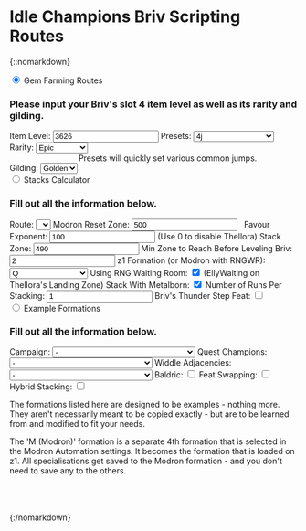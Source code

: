 # Idle Champions Briv Scripting Routes

{::nomarkdown}
<div class="tabs">
	<input onClick="setHash('gemTab')" type="radio" class="tabsRadio" name="routesTabs" id="gemTab" checked>
	<label for="gemTab" class="tabsLabel">Gem Farming Routes</label>
	<div class="tabsContent">
		<span class="routesRow">
			<span class="routesDesc">
				<h3 id="input">Please input your Briv's slot 4 item level as well as its rarity and gilding.</h3>
			</span>
		</span>
		<span class="routesRow">
			<span class="routesCol1">
				<label for="ilvl">Item Level:</label>
			</span>
			<span class="routesCol2">
				<input type="number" name="ilvl" id="ilvl" value="3626">
			</span>
			<span class="routesCol3" style="width:160px">
				<label for="presets">Presets:</label>
			</span>
			<span class="routesCol4">
				<select name="presets" id="presets">
					<option value="1j">1j</option>
					<option value="2j">2j</option>
					<option value="3j">3j</option>
					<option value="3.50005j">3-4j</option>
					<option value="4j" selected>4j</option>
					<option value="5j">5j</option>
					<option value="6j">6j</option>
					<option value="7j">7j</option>
					<option value="7.99997j">8–j (7.99997j)</option>
					<option value="9j">9j</option>
					<option value="11j">11j</option>
					<option value="11.999998j">12–j (11.999998j)</option>
					<option value="14j">14j</option>
					<option value="15.99999988j">16–j (15.99999988j)</option>
				</select>
			</span>
		</span>
		<span class="routesRow">
			<span class="routesCol1">
				<label for="rarity">Rarity:</label>
			</span>
			<span class="routesCol2">
				<select name="rarity" id="rarity">
					<option value="common">Common</option>
					<option value="uncommon">Uncommon</option>
					<option value="rare">Rare</option>
					<option value="epic" selected>Epic</option>
				</select>
			</span>
			<span style="flex-grow:1">
				<span class="routesCol5" style="display:flex;justify-content:center;padding-left:50px;">
					Presets will quickly set various common jumps.
				</span>
			</span>
		</span>
		<span class="routesRow">
			<span class="routesCol1">
				<label for="gilding">Gilding:</label>
			</span>
			<span class="routesCol2">
				<select name="gilding" id="gilding">
					<option value="none">None</option>
					<option value="shiny">Shiny</option>
					<option value="golden" selected>Golden</option>
				</select>
			</span>
			<span class="routesCol5" id="shinyNote" style="display:none">
				Note: You can't get 100% on even numbered jumps with Shiny.
			</span>
		</span>
		<span class="routesWrapper" id="wrapper">
			&nbsp;
		</span>
	</div>
	<input onClick="setHash('stacksTab')" type="radio" class="tabsRadio" name="routesTabs" id="stacksTab">
	<label for="stacksTab" class="tabsLabel">Stacks Calculator</label>
	<div class="tabsContent">
		<span class="routesRow">
			<span class="routesDesc">
				<h3 id="eventInput">Fill out all the information below.</h3>
			</span>
		</span>
		<span class="routesRow">
			<span class="routesCol6">
				<label for="stackRoute">Route:</label>
			</span>
			<span class="routesCol2">
				<select name="stackRoute" id="stackRoute">
					<option value="" selected disabled style="display:none;">&nbsp;</option>
				</select>
			</span>
		</span>
		<span class="routesRow">
			<span class="routesCol6">
				<label for="stackReset">Modron Reset Zone:</label>
			</span>
			<span class="routesCol2">
				<input type="number" name="stackReset" id="stackReset" value="500" min="15">
			</span>
			<span class="routesCol4" id="stackResetNote">
				&nbsp;
			</span>
		</span>
		<span class="routesRow">
			<span class="routesCol6">
				<label for="stackFavour">Favour Exponent:</label>
			</span>
			<span class="routesCol2">
				<input type="number" name="stackFavour" id="stackFavour" value="100" min="0">
			</span>
			<span class="routesCol4" id="stackFavourNote">
				(Use 0 to disable Thellora)
			</span>
		</span>
		<span class="routesRow">
			<span class="routesCol6">
				<label for="stackStack">Stack Zone:</label>
			</span>
			<span class="routesCol2">
				<input type="number" name="stackStack" id="stackStack" value="490" min="1">
			</span>
		</span>
		<span class="routesRow">
			<span class="routesCol6">
				<label for="stackBrivZone">Min Zone to Reach Before Leveling Briv:</label>
			</span>
			<span class="routesCol2">
				<input type="number" name="stackBrivZone" id="stackBrivZone" value="2" min="1">
			</span>
		</span>
		<span class="routesRow">
			<span class="routesCol6">
				<label for="stackz1Form">z1 Formation (or Modron with RNGWR):</label>
			</span>
			<span class="routesCol2">
				<select name="stackz1Form" id="stackz1Form" style="min-width:60px;max-width:200px">
					<option value="q" selected>Q</option>
					<option value="e">E</option>
					<option value="4">Wasting Haste (4j)</option>
					<option value="9">Strategic Stride (9j)</option>
				</select>
			</span>
		</span>
		<span class="routesRow">
			<span class="routesCol6">
				<label for="stackRNGWR">Using RNG Waiting Room:</label>
			</span>
			<span class="routesCol2" style="width:max-content">
				<input type="checkbox" name="stackRNGWR" id="stackRNGWR" checked>
			</span>
			<span class="routesCol4" style="width:fit-content">
				(EllyWaiting on Thellora's Landing Zone)
			</span>
		</span>
		<span class="routesRow">
			<span class="routesCol6">
				<label for="stackWithMetal">Stack With Metalborn:</label>
			</span>
			<span class="routesCol2">
				<input type="checkbox" name="stackWithMetal" id="stackWithMetal" checked>
			</span>
		</span>
		<span class="routesRow">
			<span class="routesCol6">
				<label for="stackRuns">Number of Runs Per Stacking:</label>
			</span>
			<span class="routesCol2">
				<input type="number" name="stackRuns" id="stackRuns" value="1" min="1">
			</span>
		</span>
		<span class="routesRow">
			<span class="routesCol6">
				<label for="stackThunderStep">Briv's Thunder Step Feat:</label>
			</span>
			<span class="routesCol2" style="width:max-content">
				<input type="checkbox" name="stackThunderStep" id="stackThunderStep">
			</span>
		</span>
		<span class="routesRow">
			<span class="routesDesc">
				&nbsp;
			</span>
		</span>
		<span class="routesWrapper" id="stackResult">
			&nbsp;
		</span>
	</div>
	<input onClick="setHash('formsTab')" type="radio" class="tabsRadio" name="routesTabs" id="formsTab">
	<label for="formsTab" class="tabsLabel">Example Formations</label>
	<div class="tabsContent">
		<span class="routesRow">
			<span class="routesDesc">
				<h3 id="eventInput">Fill out all the information below.</h3>
			</span>
		</span>
		<span class="routesRow">
			<span class="routesCol6">
				<label for="formCampaign">Campaign:</label>
			</span>
			<span class="routesCol2">
				<select name="formCampaign" id="formCampaign" style="min-width:250px">
					<option value="" selected>-</option>
				</select>
			</span>
		</span>
		<span class="routesRow">
			<span class="routesCol6">
				<label for="formType">Quest Champions:</label>
			</span>
			<span class="routesCol2">
				<select name="formType" id="formType" style="min-width:250px">
					<option value="" selected>-</option>
				</select>
			</span>
		</span>
		<span class="routesRow">
			<span class="routesCol6">
				<label for="formWiddle">Widdle Adjacencies:</label>
			</span>
			<span class="routesCol2">
				<select name="formWiddle" id="formWiddle" style="min-width:250px">
					<option value="" selected>-</option>
				</select>
			</span>
		</span>
		<span class="routesRow">
			<span class="routesCol6">
				<label for="formBaldric" id="formBaldricLabel">Baldric:</label>
			</span>
			<span class="routesCol2">
				<input type="checkbox" name="formBaldric" id="formBaldric">
			</span>
		</span>
		<span class="routesRow">
			<span class="routesCol6">
				<label for="formFeatSwap" id="formFeatSwapLabel">Feat Swapping:</label>
			</span>
			<span class="routesCol2">
				<input type="checkbox" name="formFeatSwap" id="formFeatSwap">
			</span>
		</span>
		<span class="routesRow">
			<span class="routesCol6">
				<label for="formHybrid" id="formHybridLabel">Hybrid Stacking:</label>
			</span>
			<span class="routesCol2">
				<input type="checkbox" name="formHybrid" id="formHybrid">
			</span>
		</span>
		<span class="routesRow">
			&nbsp;
		</span>
		<span class="routesRow">
			<span style="padding:0 40px 0 20px;text-wrap-style:pretty">
				<p>The formations listed here are designed to be examples - nothing more. They aren't necessarily meant to be copied exactly - but are to be learned from and modified to fit your needs.</p>
				<p>The 'M (Modron)' formation is a separate 4th formation that is selected in the Modron Automation settings. It becomes the formation that is loaded on z1. All specialisations get saved to the Modron formation - and you don't need to save any to the others.</p>
			</span>
		</span>
		<span class="routesRow">
			<span class="routesDesc" id="formResult" style="display:flex;flex-direction:column;text-wrap-style:balance">
				&nbsp;
			</span>
		</span>
		<span class="routesRow">
			&nbsp;
		</span>
	</div>
</div>
{:/nomarkdown}